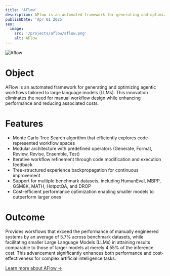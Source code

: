 ```yaml
---
title: 'AFlow'
description: AFlow is an automated framework for generating and optimizing agentic workflows tailored to large language models (LLMs). This innovation eliminates the need for manual workflow design while enhancing performance and reducing associated costs.
publishDate: 'Apr 01 2025'
seo:
  image:
    src: '/projects/aflow/aflow.png'
    alt: AFlow
---
```


![Aflow](/projects/aflow/aflow.png)

# Object

AFlow is an automated framework for generating and optimizing agentic workflows tailored to large language models (LLMs). This innovation eliminates the need for manual workflow design while enhancing performance and reducing associated costs.

# Features

- Monte Carlo Tree Search algorithm that efficiently explores code-represented workflow spaces
- Modular architecture with predefined operators (Generate, Format, Review, Revise, Ensemble, Test)
- Iterative workflow refinement through code modification and execution feedback
- Tree-structured experience backpropagation for continuous improvement
- Support for multiple benchmark datasets, including HumanEval, MBPP, GSM8K, MATH, HotpotQA, and DROP
- Cost-efficient performance optimization enabling smaller models to outperform larger ones

# Outcome

Provides workflows that exceed the performance of manually engineered systems by an average of 5.7% across benchmark datasets, while facilitating smaller Large Language Models (LLMs) in attaining results comparable to those of larger models at merely 4.55% of the inference cost. This advancement significantly enhances both performance and cost-effectiveness for complex artificial intelligence tasks.

[Learn more about AFlow →](https://arxiv.org/abs/2410.10762)
